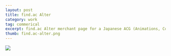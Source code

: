 ```yaml
---
layout: post
title: find.ac Alter
category: work
tag: commerical
excerpt: find.ac Alter merchant page for a Japanese ACG (Animations, Comics and Games) community
thumb: find.ac-alter.png
---
```


<p class=browser><img src="{{ site.file }}/find.ac-alter.jpg"></p>
